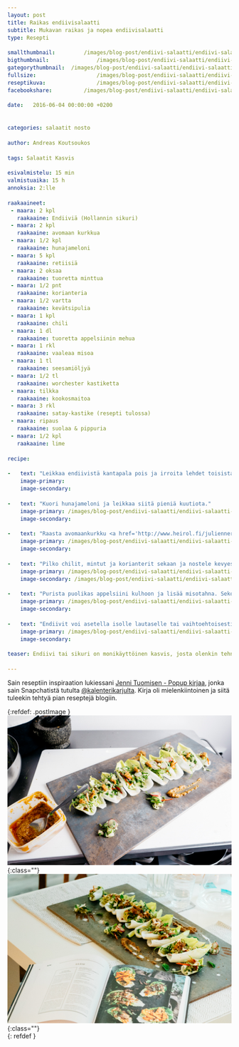 ```yaml
---
layout: post
title: Raikas endiivisalaatti
subtitle: Mukavan raikas ja nopea endiivisalaatti
type: Resepti

smallthumbnail: 		/images/blog-post/endiivi-salaatti/endiivi-salaatti-150.jpg
bigthumbnail:				/images/blog-post/endiivi-salaatti/endiivi-salaatti-1200.jpg
gategorythumbnail: 	/images/blog-post/endiivi-salaatti/endiivi-salaatti-450.jpg
fullsize: 					/images/blog-post/endiivi-salaatti/endiivi-salaatti-1200.jpg
reseptikuva:				/images/blog-post/endiivi-salaatti/endiivi-salaatti-blogpost-11.jpg
facebookshare:			/images/blog-post/endiivi-salaatti/endiivi-salaatti-1200.jpg		

date:	2016-06-04 00:00:00 +0200


categories: salaatit nosto

author: Andreas Koutsoukos

tags: Salaatit Kasvis

esivalmistelu: 15 min
valmistuaika: 15 h
annoksia: 2:lle

raakaaineet:
 - maara: 2 kpl
   raakaaine: Endiiviä (Hollannin sikuri)
 - maara: 2 kpl
   raakaaine: avomaan kurkkua   
 - maara: 1/2 kpl
   raakaaine: hunajameloni
 - maara: 5 kpl
   raakaaine: retiisiä
 - maara: 2 oksaa
   raakaaine: tuoretta minttua
 - maara: 1/2 pnt
   raakaaine: korianteria   
 - maara: 1/2 vartta
   raakaaine: kevätsipulia
 - maara: 1 kpl
   raakaaine: chili  
 - maara: 1 dl 
   raakaaine: tuoretta appelsiinin mehua  
 - maara: 1 rkl
   raakaaine: vaaleaa misoa     
 - maara: 1 tl
   raakaaine: seesamiöljyä 
 - maara: 1/2 tl
   raakaaine: worchester kastiketta
 - maara: tilkka
   raakaaine: kookosmaitoa
 - maara: 3 rkl
   raakaaine: satay-kastike (resepti tulossa)  
 - maara: ripaus
   raakaaine: suolaa & pippuria
 - maara: 1/2 kpl
   raakaaine: lime      
            
recipe:

-   text: "Leikkaa endiivistä kantapala pois ja irroita lehdet toisistaan. Laita lehdet kulhoon ja kaada kylmää vettä päälle. Anna endiivien olla vedessä muutama minuutti, jonka jälkeen vaihda vesi ja toista veden vaihtaminen muutamaan kertaan. Näin saadaan kitkerä maku pois."
    image-primary: 
    image-secondary: 
    
-   text: "Kuori hunajameloni ja leikkaa siitä pieniä kuutiota."
    image-primary: /images/blog-post/endiivi-salaatti/endiivi-salaatti-blogpost-2.jpg
    image-secondary:     
    
-   text: "Raasta avomaankurkku <a href='http://www.heirol.fi/juliennerauta-ruostumatonta-terasta' target='_blank'>juliennenaudalla</a> raasteeksi. Lisäksi retiisit voi leikata <a href='http://www.heirol.fi/mandoliini-saadettavalla-teralla' target='_blank'>mandoliinilla</a> tai veitsellä ohuiksi viipaleiksi. Laita leikatut ja viipaloidut raaka-aineet teräskulhoon." 
    image-primary: /images/blog-post/endiivi-salaatti/endiivi-salaatti-blogpost-3.jpg
    image-secondary:  
    
-   text: "Pilko chilit, mintut ja korianterit sekaan ja nostele kevyesti sekaisin kulhossa. Purista puolikas limen mehu sekaan." 
    image-primary: /images/blog-post/endiivi-salaatti/endiivi-salaatti-blogpost-15.jpg
    image-secondary: /images/blog-post/endiivi-salaatti/endiivi-salaatti-blogpost-6.jpg   
    
-   text: "Purista puolikas appelsiini kulhoon ja lisää misotahna. Sekoita hyvin. Lisää seesamiöljyä ja worchester-kastike. Sekoita hyvin ja mausta tarvittaessa suolalla." 
    image-primary: /images/blog-post/endiivi-salaatti/endiivi-salaatti-blogpost-7.jpg
    image-secondary:
    
-   text: "Endiivit voi asetella isolle lautaselle tai vaihtoehtoisesti isolle laatalle tarjoiltavaksi. Lisää salaatti endiivin sisälle. Ripottele kastikkeita salaatin päälle ja koristele yrteillä sekä paprikaruoheella." 
    image-primary: /images/blog-post/endiivi-salaatti/endiivi-salaatti-blogpost-9.jpg
    image-secondary:                 

teaser: Endiivi tai sikuri on monikäyttöinen kasvis, josta olenkin tehnyt jopa <a href="/videot/nosto/keitot/2016/04/19/hollannin-endiivi-keitto.html">keittoa</a>. Nyt kuitenkin tehdään hieman raikkaampaa syötävää endiivistä.    

---
```


<section>
<p>
Sain reseptiin inspiraation lukiessani <a href="http://www.kosmoskirjat.fi/popup/" target="_blank">Jenni Tuomisen - Popup kirjaa</a>, jonka sain Snapchatistä tutulta <a href="http://snappaajat.fi/profiles/kalenterikarju" target="_black">@kalenterikarjulta</a>. Kirja oli mielenkiintoinen ja siitä tuleekin tehtyä pian reseptejä blogiin.
</p>
</section>

{:refdef: .postImage }
![täydellinen hampurilainen](/images/blog-post/endiivi-salaatti/endiivi-salaatti-blogpost-9.jpg){:class=""}	
![täydellinen hampurilainen](/images/blog-post/endiivi-salaatti/endiivi-salaatti-blogpost-13.jpg){:class=""}	
{: refdef }